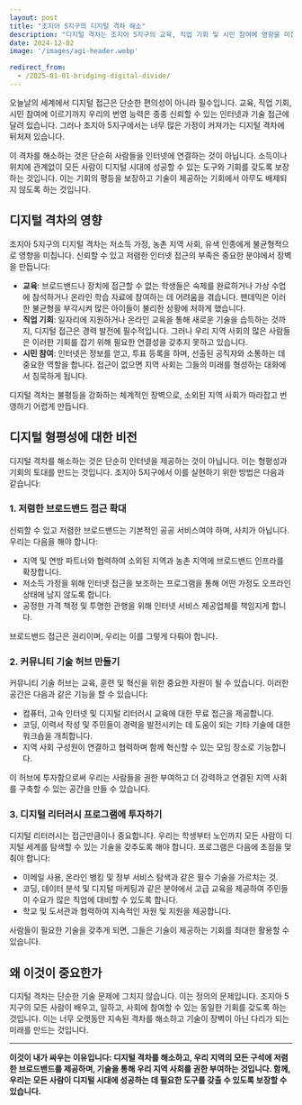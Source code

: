 ```yaml
---
layout: post
title: "조지아 5지구의 디지털 격차 해소"
description: "디지털 격차는 조지아 5지구의 교육, 직업 기회 및 시민 참여에 영향을 미칩니다. 저렴한 브로드밴드를 확장하고 커뮤니티 기술 허브를 만들어 모든 사람이 디지털 시대에 번영할 수 있도록 합시다."
date: 2024-12-02
image: '/images/agi-header.webp'

redirect_from:
  - /2025-01-01-bridging-digital-divide/
---
```


오늘날의 세계에서 디지털 접근은 단순한 편의성이 아니라 필수입니다. 교육, 직업 기회, 시민 참여에 이르기까지 우리의 번영 능력은 종종 신뢰할 수 있는 인터넷과 기술 접근에 달려 있습니다. 그러나 조지아 5지구에서는 너무 많은 가정이 커져가는 디지털 격차에 뒤처져 있습니다.

이 격차를 해소하는 것은 단순히 사람들을 인터넷에 연결하는 것이 아닙니다. 소득이나 위치에 관계없이 모든 사람이 디지털 시대에 성공할 수 있는 도구와 기회를 갖도록 보장하는 것입니다. 이는 기회의 평등을 보장하고 기술이 제공하는 기회에서 아무도 배제되지 않도록 하는 것입니다.

## 디지털 격차의 영향

조지아 5지구의 디지털 격차는 저소득 가정, 농촌 지역 사회, 유색 인종에게 불균형적으로 영향을 미칩니다. 신뢰할 수 있고 저렴한 인터넷 접근의 부족은 중요한 분야에서 장벽을 만듭니다:

- **교육**: 브로드밴드나 장치에 접근할 수 없는 학생들은 숙제를 완료하거나 가상 수업에 참석하거나 온라인 학습 자료에 참여하는 데 어려움을 겪습니다. 팬데믹은 이러한 불균형을 부각시켜 많은 아이들이 불리한 상황에 처하게 했습니다.  
- **직업 기회**: 일자리에 지원하거나 온라인 교육을 통해 새로운 기술을 습득하는 것까지, 디지털 접근은 경력 발전에 필수적입니다. 그러나 우리 지역 사회의 많은 사람들은 이러한 기회를 잡기 위해 필요한 연결성을 갖추지 못하고 있습니다.  
- **시민 참여**: 인터넷은 정보를 얻고, 투표 등록을 하며, 선출된 공직자와 소통하는 데 중요한 역할을 합니다. 접근이 없으면 지역 사회는 그들의 미래를 형성하는 대화에서 침묵하게 됩니다.  

디지털 격차는 불평등을 강화하는 체계적인 장벽으로, 소외된 지역 사회가 따라잡고 번영하기 어렵게 만듭니다.

## 디지털 형평성에 대한 비전

디지털 격차를 해소하는 것은 단순히 인터넷을 제공하는 것이 아닙니다. 이는 형평성과 기회의 토대를 만드는 것입니다. 조지아 5지구에서 이를 실현하기 위한 방법은 다음과 같습니다:

### 1. **저렴한 브로드밴드 접근 확대**

신뢰할 수 있고 저렴한 브로드밴드는 기본적인 공공 서비스여야 하며, 사치가 아닙니다. 우리는 다음을 해야 합니다:

- 지역 및 연방 파트너와 협력하여 소외된 지역과 농촌 지역에 브로드밴드 인프라를 확장합니다.  
- 저소득 가정을 위해 인터넷 접근을 보조하는 프로그램을 통해 어떤 가정도 오프라인 상태에 남지 않도록 합니다.  
- 공정한 가격 책정 및 투명한 관행을 위해 인터넷 서비스 제공업체를 책임지게 합니다.  

브로드밴드 접근은 권리이며, 우리는 이를 그렇게 다뤄야 합니다.

### 2. **커뮤니티 기술 허브 만들기**

커뮤니티 기술 허브는 교육, 훈련 및 혁신을 위한 중요한 자원이 될 수 있습니다. 이러한 공간은 다음과 같은 기능을 할 수 있습니다:

- 컴퓨터, 고속 인터넷 및 디지털 리터러시 교육에 대한 무료 접근을 제공합니다.  
- 코딩, 이력서 작성 및 주민들이 경력을 발전시키는 데 도움이 되는 기타 기술에 대한 워크숍을 개최합니다.  
- 지역 사회 구성원이 연결하고 협력하며 함께 혁신할 수 있는 모임 장소로 기능합니다.  

이 허브에 투자함으로써 우리는 사람들을 권한 부여하고 더 강력하고 연결된 지역 사회를 구축할 수 있는 공간을 만들 수 있습니다.

### 3. **디지털 리터러시 프로그램에 투자하기**

디지털 리터러시는 접근만큼이나 중요합니다. 우리는 학생부터 노인까지 모든 사람이 디지털 세계를 탐색할 수 있는 기술을 갖추도록 해야 합니다. 프로그램은 다음에 초점을 맞춰야 합니다:

- 이메일 사용, 온라인 뱅킹 및 정부 서비스 탐색과 같은 필수 기술을 가르치는 것.  
- 코딩, 데이터 분석 및 디지털 마케팅과 같은 분야에서 고급 교육을 제공하여 주민들이 수요가 많은 직업에 대비할 수 있도록 합니다.  
- 학교 및 도서관과 협력하여 지속적인 자원 및 지원을 제공합니다.  

사람들이 필요한 기술을 갖추게 되면, 그들은 기술이 제공하는 기회를 최대한 활용할 수 있습니다.

## 왜 이것이 중요한가

디지털 격차는 단순한 기술 문제에 그치지 않습니다. 이는 정의의 문제입니다. 조지아 5지구의 모든 사람이 배우고, 일하고, 사회에 참여할 수 있는 동일한 기회를 갖도록 하는 것입니다. 이는 너무 오랫동안 지속된 격차를 해소하고 기술이 장벽이 아닌 다리가 되는 미래를 만드는 것입니다.

---

**이것이 내가 싸우는 이유입니다: 디지털 격차를 해소하고, 우리 지역의 모든 구석에 저렴한 브로드밴드를 제공하며, 기술을 통해 우리 지역 사회를 권한 부여하는 것입니다. 함께, 우리는 모든 사람이 디지털 시대에 성공하는 데 필요한 도구를 갖출 수 있도록 보장할 수 있습니다.**